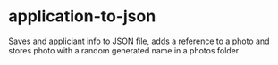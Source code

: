 # application-to-json
Saves and appliciant info to JSON file, adds a reference to a photo and stores photo with a random generated name in a photos folder
